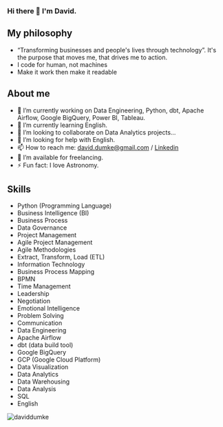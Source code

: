 ### Hi there 👋 I'm David.

<!--
**daviddumke/daviddumke** is a ✨ _special_ ✨ repository because its `README.md` (this file) appears on your GitHub profile.

Here are some ideas to get you started:

- 🔭 I’m currently working on ...
- 🌱 I’m currently learning ...
- 👯 I’m looking to collaborate on ...
- 🤔 I’m looking for help with ...
- 💬 Ask me about ...
- 📫 How to reach me: ...
- 😄 Pronouns: ...
- ⚡ Fun fact: ...
-->


**My philosophy**
---

- “Transforming businesses and people's lives through technology”. It's the purpose that moves me, that drives me to action.
- I code for human, not machines
- Make it work then make it readable



**About me**
---
- 🔭 I’m currently working on Data Engineering, Python, dbt, Apache Airflow, Google BigQuery, Power BI, Tableau.
- 🌱 I’m currently learning English.
- 👯 I’m looking to collaborate on Data Analytics projects...
- 🤔 I’m looking for help with English.
- 📫 How to reach me: david.dumke@gmail.com / [Linkedin](https://www.linkedin.com/in/daviddumke/)
- 🤝 I’m available for freelancing.
- ⚡ Fun fact: I love Astronomy.


**Skills**
---

- Python (Programming Language)
- Business Intelligence (BI)
- Business Process
- Data Governance
- Project Management
- Agile Project Management
- Agile Methodologies
- Extract, Transform, Load (ETL)
- Information Technology
- Business Process Mapping
- BPMN
- Time Management
- Leadership
- Negotiation
- Emotional Intelligence
- Problem Solving
- Communication
- Data Engineering
- Apache Airflow
- dbt (data build tool)
- Google BigQuery
- GCP (Google Cloud Platform)
- Data Visualization
- Data Analytics
- Data Warehousing
- Data Analysis
- SQL
- English

![daviddumke](https://camo.githubusercontent.com/2309797487e5e969659a3b545c96151807b04120a9cc2985f632ec94ba00c9f3/68747470733a2f2f6d656469612e67697068792e636f6d2f6d656469612f53576f536b4e36447854737a71494b4571762f67697068792e676966)
